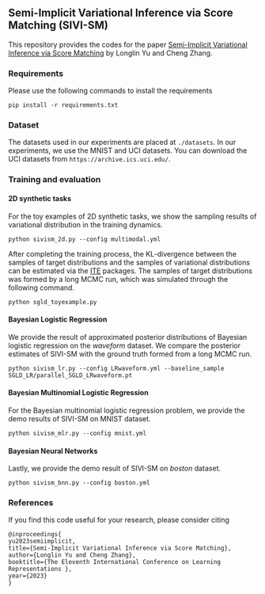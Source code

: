 ## Semi-Implicit Variational Inference via Score Matching (SIVI-SM)
This repository provides the codes for the paper [Semi-Implicit Variational Inference via Score Matching](https://openreview.net/forum?id=sd90a2ytrt) by Longlin Yu and Cheng Zhang.

### Requirements
Please use the following commands to install the requirements
```
pip install -r requirements.txt
```
### Dataset
The datasets used in our experiments are placed at `./datasets`. In our experiments, we use the MNIST and UCI datasets. You can download the UCI datasets from `https://archive.ics.uci.edu/`.


### Training and evaluation
#### 2D synthetic tasks
For the toy examples of 2D synthetic tasks, we show the sampling results of variational distribution in the training dynamics. 
```
python sivism_2d.py --config multimodal.yml
```

After completing the training process, the KL-divergence between the samples of target distributions and the samples of variational distributions can be estimated via the [ITE](https://bitbucket.org/szzoli/ite-in-python/src/) packages. 
The samples of target distributions was formed by a long MCMC run, which was simulated through the following command.
```
python sgld_toyexample.py
```

#### Bayesian Logistic Regression
We provide the result of approximated posterior distributions of Bayesian logistic regression on the *waveform* dataset. We compare the posterior estimates of SIVI-SM with the ground truth formed from a long MCMC run.
```
python sivism_lr.py --config LRwaveform.yml --baseline_sample SGLD_LR/parallel_SGLD_LRwaveform.pt
```

#### Bayesian Multinomial Logistic Regression
For the Bayesian multinomial logistic regression problem, we provide the demo results of SIVI-SM on MNIST dataset. 
```
python sivism_mlr.py --config mnist.yml
```


#### Bayesian Neural Networks
Lastly, we provide the demo result of SIVI-SM on *boston* dataset.

```
python sivism_bnn.py --config boston.yml
```


### References
If you find this code useful for your research, please consider citing
```
@inproceedings{
yu2023semiimplicit,
title={Semi-Implicit Variational Inference via Score Matching},
author={Longlin Yu and Cheng Zhang},
booktitle={The Eleventh International Conference on Learning Representations },
year={2023}
}
```


